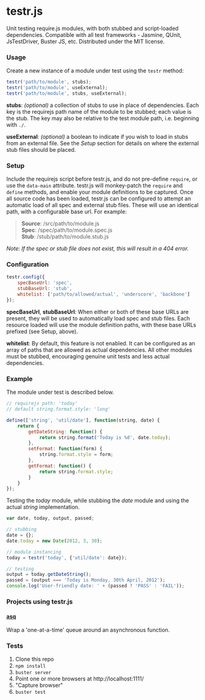 # testr.js

Unit testing require.js modules, with both stubbed and script-loaded dependencies.
Compatible with all test frameworks - Jasmine, QUnit, JsTestDriver, Buster JS, etc.
Distributed under the MIT license.

### Usage

Create a new instance of a module under test using the `testr` method:

```javascript
testr('path/to/module', stubs);
testr('path/to/module', useExternal);
testr('path/to/module', stubs, useExternal);
```

**stubs**: *(optional)* a collection of stubs to use in place of dependencies. Each key is the requirejs path name of the module to be stubbed; each value is the stub. The key may also be relative to the test module path, i.e. beginning with `./`.

**useExternal**: *(optional)* a boolean to indicate if you wish to load in stubs from an external file. See the *Setup* section for details on where the external stub files should be placed.

### Setup

Include the requirejs script before testr.js, and do not pre-define `require`, or use the `data-main` attribute. testr.js will monkey-patch the `require` and `define` methods, and enable your module definitions to be captured. Once all source code has been loaded, testr.js can be configured to attempt an automatic load of all spec and external stub files. These will use an identical path, with a configurable base url. For example:

> **Source**: /src/path/to/module.js  
> **Spec**: /spec/path/to/module.spec.js  
> **Stub**: /stub/path/to/module.stub.js  

*Note: If the spec or stub file does not exist, this will result in a 404 error.*

### Configuration

```javascript
testr.config({
	specBaseUrl: 'spec',
	stubBaseUrl: 'stub',
	whitelist: ['path/to/allowed/actual', 'underscore', 'backbone']
});
```

**specBaseUrl**, **stubBaseUrl**: When either or both of these base URLs are present, they will be used to automatically load spec and stub files. Each resource loaded will use the module definition paths, with these base URLs prefixed (see Setup, above).

**whitelist**: By default, this feature is not enabled. It can be configured as an array of paths that are allowed as actual dependencies. All other modules must be stubbed, encouraging genuine unit tests and less actual dependencies.

### Example

The module under test is described below.

```javascript
// requirejs path: 'today'
// default string.format.style: 'long'

define(['string', 'util/date'], function(string, date) {
	return {
		getDateString: function() {
			return string.format('Today is %d', date.today);
		},
		setFormat: function(form) {
			string.format.style = form;
		},
		getFormat: function() {
			return string.format.style;
		}
	}
});
```

Testing the *today* module, while stubbing the *date* module and using the actual *string* implementation.

```javascript
var date, today, output, passed;

// stubbing
date = {};
date.today = new Date(2012, 3, 30);

// module instancing
today = testr('today', {'util/date': date});

// testing
output = today.getDateString();
passed = (output === 'Today is Monday, 30th April, 2012');
console.log('User-friendly date: ' + (passed ? 'PASS' : 'FAIL'));
```

### Projects using testr.js

#### [asq](https://github.com/mattfysh/asq)

Wrap a 'one-at-a-time' queue around an asynchronous function.

### Tests

1. Clone this repo
2. `npm install`
3. `buster server`
4. Point one or more browsers at http://localhost:1111/
5. "Capture browser"
6. `buster test`
